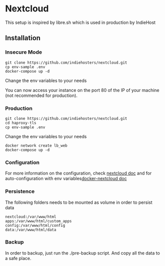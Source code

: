 # Nextcloud

This setup is inspired by libre.sh which is used in production by IndieHost

## Installation

### Insecure Mode

```
git clone https://github.com/indiehosters/nextcloud.git
cp env-sample .env
docker-compose up -d
```
Change the env variables to your needs

You can now access your instance on the port 80 of the IP of your machine (not recommended for production).

### Production

```
git clone https://github.com/indiehosters/nextcloud.git
cd haproxy-tls
cp env-sample .env
```
Change the env variables to your needs

```
docker network create lb_web
docker-compose up -d
```

### Configuration

For more information on the configuration, check [nextcloud doc](https://docs.nextcloud.com/server/14/admin_manual/configuration_server/index.html) and for auto-configuration with env variables[docker-nextcloud doc](https://github.com/nextcloud/docker#auto-configuration-via-environment-variables)

### Persistence
The following folders needs to be mounted as volume in order to persist data

```
nextcloud:/var/www/html
apps:/var/www/html/custom_apps
config:/var/www/html/config
data:/var/www/html/data
```
### Backup
In order to backup, just run the ./pre-backup script. And copy all the data to a safe place.

